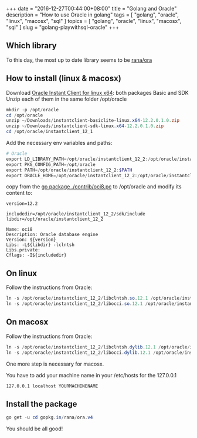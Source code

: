 +++
date = "2016-12-27T00:44:00+08:00"
title = "Golang and Oracle"
description = "How to use Oracle in golang"
tags = [ "golang", "oracle", "linux", "macosx", "sql" ]
topics = [ "golang", "oracle", "linux", "macosx", "sql" ]
slug = "golang-playwithsql-oracle"
+++

## Which library

To this day, the most up to date library seems to be [rana/ora](https://github.com/rana/ora)

## How to install (linux & macosx)

Download [Oracle Instant Client for linux x64](http://www.oracle.com/technetwork/topics/linuxx86-64soft-092277.html): both packages Basic and SDK
Unzip each of them in the same folder /opt/oracle

```powershell
mkdir -p /opt/oracle
cd /opt/oracle
unzip ~/Downloads/instantclient-basiclite-linux.x64-12.2.0.1.0.zip
unzip ~/Downloads/instantclient-sdk-linux.x64-12.2.0.1.0.zip
cd /opt/oracle/instantclient_12_1
```

Add the necessary env variables and paths:

```powershell
# Oracle
export LD_LIBRARY_PATH=/opt/oracle/instantclient_12_2:/opt/oracle/instantclient_12_2/sdk/include
export PKG_CONFIG_PATH=/opt/oracle
export PATH=/opt/oracle/instantclient_12_2:$PATH
export ORACLE_HOME=/opt/oracle/instantclient_12_2:/opt/oracle/instantclient_12_2/sdk/include
```

copy from the [go package ./contrib/oci8.pc](https://github.com/rana/ora/tree/v4/contrib) to /opt/oracle and modify its content to:

```
version=12.2

includedir=/opt/oracle/instantclient_12_2/sdk/include
libdir=/opt/oracle/instantclient_12_2

Name: oci8
Description: Oracle database engine
Version: ${version}
Libs: -L${libdir} -lclntsh
Libs.private:
Cflags: -I${includedir}
```

## On linux

Follow the instructions from Oracle:

```powershell
ln -s /opt/oracle/instantclient_12_2/libclntsh.so.12.1 /opt/oracle/instantclient_12_2/libclntsh.so
ln -s /opt/oracle/instantclient_12_2/libocci.so.12.1 /opt/oracle/instantclient_12_2/libocci.so
```

## On macosx

Follow the instructions from Oracle:

```powershell
ln -s /opt/oracle/instantclient_12_2/libclntsh.dylib.12.1 /opt/oracle/instantclient_12_2/libclntsh.dylib
ln -s /opt/oracle/instantclient_12_2/libocci.dylib.12.1 /opt/oracle/instantclient_12_2/libocci.dylib
```

One more step is necessary for macosx.

You have to add your machine name in your /etc/hosts for the 127.0.0.1

```
127.0.0.1 localhost YOURMACHINENAME
```

## Install the package

```powershell
go get -u cd gopkg.in/rana/ora.v4
```

You should be all good!
